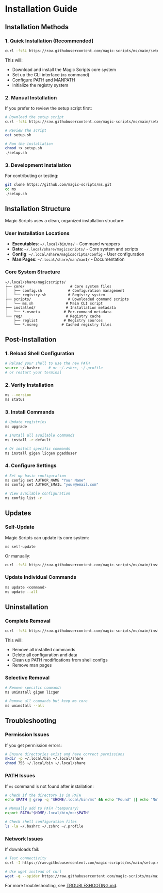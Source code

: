 # Installation Guide

## Installation Methods

### 1. Quick Installation (Recommended)

```bash
curl -fsSL https://raw.githubusercontent.com/magic-scripts/ms/main/setup.sh | sh
```

This will:
- Download and install the Magic Scripts core system
- Set up the CLI interface (`ms` command)
- Configure PATH and MANPATH
- Initialize the registry system

### 2. Manual Installation

If you prefer to review the setup script first:

```bash
# Download the setup script
curl -fsSL https://raw.githubusercontent.com/magic-scripts/ms/main/setup.sh > setup.sh

# Review the script
cat setup.sh

# Run the installation
chmod +x setup.sh
./setup.sh
```

### 3. Development Installation

For contributing or testing:

```bash
git clone https://github.com/magic-scripts/ms.git
cd ms
./setup.sh
```

## Installation Structure

Magic Scripts uses a clean, organized installation structure:

### User Installation Locations
- **Executables**: `~/.local/bin/ms/` - Command wrappers
- **Data**: `~/.local/share/magicscripts/` - Core system and scripts
- **Config**: `~/.local/share/magicscripts/config` - User configuration
- **Man Pages**: `~/.local/share/man/man1/` - Documentation

### Core System Structure
```
~/.local/share/magicscripts/
├── core/                     # Core system files
│   ├── config.sh            # Configuration management
│   └── registry.sh          # Registry system
├── scripts/                 # Downloaded command scripts
│   └── ms.sh               # Main CLI script
├── installed/              # Installation metadata
│   └── *.msmeta           # Per-command metadata
└── reg/                    # Registry cache
    ├── reglist            # Registry sources
    └── *.msreg           # Cached registry files
```

## Post-Installation

### 1. Reload Shell Configuration
```bash
# Reload your shell to use the new PATH
source ~/.bashrc    # or ~/.zshrc, ~/.profile
# or restart your terminal
```

### 2. Verify Installation
```bash
ms --version
ms status
```

### 3. Install Commands
```bash
# Update registries
ms upgrade

# Install all available commands
ms install -r default

# Or install specific commands
ms install gigen licgen pgadduser
```

### 4. Configure Settings
```bash
# Set up basic configuration
ms config set AUTHOR_NAME "Your Name"
ms config set AUTHOR_EMAIL "your@email.com"

# View available configuration
ms config list -r
```

## Updates

### Self-Update
Magic Scripts can update its core system:

```bash
ms self-update
```

Or manually:
```bash
curl -fsSL https://raw.githubusercontent.com/magic-scripts/ms/main/installer/update.sh | sh
```

### Update Individual Commands
```bash
ms update <command>
ms update --all
```

## Uninstallation

### Complete Removal
```bash
curl -fsSL https://raw.githubusercontent.com/magic-scripts/ms/main/installer/uninstall.sh | sh
```

This will:
- Remove all installed commands
- Delete all configuration and data
- Clean up PATH modifications from shell configs
- Remove man pages

### Selective Removal
```bash
# Remove specific commands
ms uninstall gigen licgen

# Remove all commands but keep ms core
ms uninstall --all
```

## Troubleshooting

### Permission Issues
If you get permission errors:

```bash
# Ensure directories exist and have correct permissions
mkdir -p ~/.local/bin ~/.local/share
chmod 755 ~/.local/bin ~/.local/share
```

### PATH Issues
If `ms` command is not found after installation:

```bash
# Check if the directory is in PATH
echo $PATH | grep -q "$HOME/.local/bin/ms" && echo "Found" || echo "Not found"

# Manually add to PATH (temporary)
export PATH="$HOME/.local/bin/ms:$PATH"

# Check shell configuration files
ls -la ~/.bashrc ~/.zshrc ~/.profile
```

### Network Issues
If downloads fail:

```bash
# Test connectivity
curl -I https://raw.githubusercontent.com/magic-scripts/ms/main/setup.sh

# Use wget instead of curl
wget -q --spider https://raw.githubusercontent.com/magic-scripts/ms/main/setup.sh
```

For more troubleshooting, see [TROUBLESHOOTING.md](TROUBLESHOOTING.md).